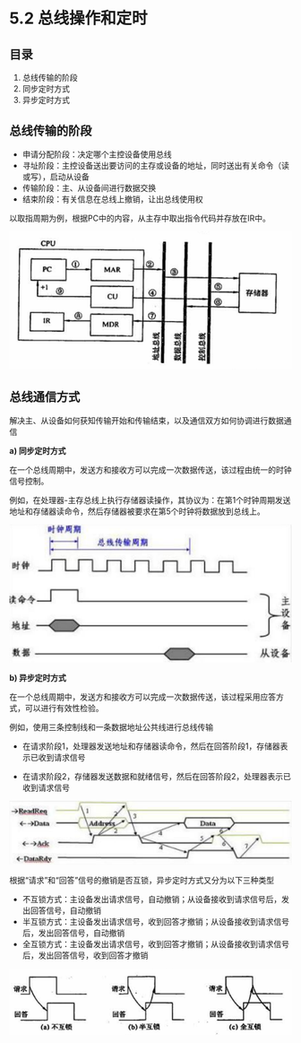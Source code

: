 # 5.2 总线操作和定时

## 目录

1. 总线传输的阶段
2. 同步定时方式
3. 异步定时方式



## 总线传输的阶段

* 申请分配阶段：决定哪个主控设备使用总线
* 寻址阶段：主控设备送出要访问的主存或设备的地址，同时送出有关命令（读或写），启动从设备
* 传输阶段：主、从设备间进行数据交换
* 结束阶段：有关信息在总线上撤销，让出总线使用权



以取指周期为例，根据PC中的内容，从主存中取出指令代码并存放在IR中。

![image-20210905210519605](image-20210905210519605.png)



## 总线通信方式

解决主、从设备如何获知传输开始和传输结束，以及通信双方如何协调进行数据通信



**a) 同步定时方式**

在一个总线周期中，发送方和接收方可以完成一次数据传送，该过程由统一的时钟信号控制。

例如，在处理器-主存总线上执行存储器读操作，其协议为：在第1个时钟周期发送地址和存储器读命令，然后存储器被要求在第5个时钟将数据放到总线上。

![image-20210926080738592](image-20210926080738592.png)



**b) 异步定时方式**

在一个总线周期中，发送方和接收方可以完成一次数据传送，该过程采用应答方式，可以进行有效性检验。



例如，使用三条控制线和一条数据地址公共线进行总线传输

* 在请求阶段1，处理器发送地址和存储器读命令，然后在回答阶段1，存储器表示已收到请求信号

* 在请求阶段2，存储器发送数据和就绪信号，然后在回答阶段2，处理器表示已收到请求信号

![image-20210926083238286](image-20210926083238286.png)



根据“请求”和“回答”信号的撤销是否互锁，异步定时方式又分为以下三种类型

* 不互锁方式：主设备发出请求信号，自动撤销；从设备接收到请求信号后，发出回答信号，自动撤销
* 半互锁方式：主设备发出请求信号，收到回答才撤销；从设备接收到请求信号后，发出回答信号，自动撤销
* 全互锁方式：主设备发出请求信号，收到回答才撤销；从设备接收到请求信号后，发出回答信号，收到回答才撤销

![image-20210925225300322](image-20210925225300322.png)

